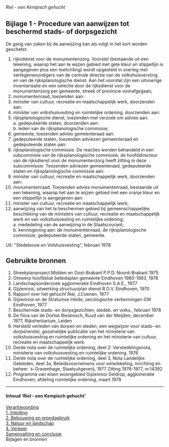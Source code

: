 ###### Riel - een Kempisch gehucht

## Bijlage 1 - Procedure van aanwijzen tot beschermd stads- of dorpsgezicht
De gang van zaken bij de aanwijzing kan als volgt in het kort worden geschetst:

1. rijksdienst voor de monumentenzorg.
Voorstel (bestaande uit een tekening, waarop het aan te wijzen gebied met gele kleur en stippellijn is aangegeven plus een toelichting) wordt opgesteld in overleg met vertegenwoordigers van de centrale directie van de volkshuisversting en van de rijksplanologische dienst. Aan het voorstel zijn een uitvoerige inventarisatie en een selectie door de rijksdienst voor de monumentenzorg per gemeente, streek of provincie voorafgegaan;
2. monumentenraad, toezenden aan:
3. minister van cultuur, recreatie en maatschappelijk werk, doorzenden aan:
4. minister van volkshuisvesting en ruimtelijke ordening, doorzenden aan:
5. rijksplanologische dienst, toezenden met verzoek om advies aan:  
   a. gedeputeerde staten, doorzenden aan:  
   b. leden van de rijksplanologische commissie;
7. gemeente, toezenden advies gemeenteraad aan:
8. gedeputeerde staten, toezenden adviezen gemeenteraad en gedeputeerde staten aan:
9. rijksplanologische commissie.
De reacties worden behandeld in een subcommisie van de rijksplanologische commissie; de hoofddirecteur van de rijksdienst voor de monumentenzorg heeft zitting in deze subcommissie.
Toezenden adviezen gemeenteraad, gedeputeerde staten en rijksplanologische commissie aan:
10. minister van cultuur, recreatie en maatschappelijk werk, doorzenden aan:
11. monumentenraad.
Toezenden advies monumentenraad, bestaande uit een tekening, waarop het aan te wijzen gebied met een oranje kleur en een stippellijn is aangegeven aan:
12. minister van cultuur, recreatie en maatschappelijk werk;
13. aanwijzing van het te beschermen gebied bij gemeenschappelijke beschikking van de ministers van cultuur, recreatie en maatschappelijk werk en van volkshuisvesting en ruimtelijke ordening;  
    a. mededeling van de aanwijzing in de Staatscourant;  
    b. kennisgeving aan: de monumentenraad, de rijksplanologische commissie, gedeputeerde staten, gemeente.

Uit: "Stedebouw en Volshuisvesting", februari 1978

## Gebruikte bronnen
1. Streekplanproject Midden en Oost-Brabant P.P.D. Noord-Brabant 1975
2. Ontwerp hoofdstuk beleidsplan gemeente Eindhoven 1980-1983, 1978
3. Landschapsonderzoek agglomeratie Eindhoven S.A.E., 1977
4. Gijzenrooi, uitwerking structuurplan dienst R.O.V. Eindhoven, 1970
5. Rapport over het gehucht Riel, J.Coenen, 1977
6. Gijzenrooi en de Stratumse Heide, oecologische verkenningen GW Eindhoven, 1977
7. Beschermde stads- en dorpsgezichten, stedeb. en volks., februari 1978
8. De flora van de Dortse Biesbosch, Ruud van der Meijden, december 1977, Rijksherbarium, Leiden
9. Hersteld verleden van dorpen en steden, een wegwijzer voor stads- en dorpsherstel, gezamelijke publicatie van het ministerie van volkshuisvesting en ruimtelijke ordening en het ministerie van cultuur, recreatie en maatschappelijk werk
10. Derde nota over de ruimtelijke ordening, deel 2: Verstedelingsnota, ministerie van volkshuisvesting en ruimtelijke ordening, 1976
11. Derde nota over de ruimtelijke ordening, deel 3, Nota Landelijke Gebieden, deel 3a, Beleidsvoornemens voor ontwikkeling, inrichting en beheer ´s-Gravenhage, Staatsuitgeverij, 1977 Zitting 1976-1977, nr.14392
12. Programma van eisen woongebied Gijzenrooi Geldrop, agglomeratie Eindhoven, afdeling ruimtelijke ordening, maart 1978

---
#### Inhoud 'Riel - een Kempisch gehucht'
[Verantwoording](index)  
[1. Inleiding](1.inleiding)  
[2. Bebouwing en grondgebruik](2.bebouwing)  
[3. Natuur en landschap](3.natuur)  
[4. Verkeer](verkeer)  
[Samenvatting en conclusie](conclusie)  
Bijlagen en bronnen  
